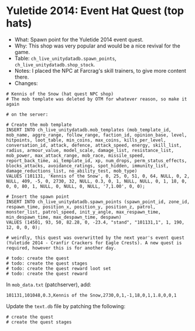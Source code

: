 # Yuletide 2014: Event Hat Quest (top hats)

* What: Spawn point for the Yuletide 2014 event quest.
* Why: This shop was very popular and would be a nice revival for the game.
* Table: `ch_live_unitydatadb.spawn_points`, `ch_live_unitydatadb.shop_stock`.
* Notes: I placed the NPC at Farcrag's skill trainers, to give more content there.
* Changes:
```
# Kennis of the Snow (hat quest NPC shop)
# The mob template was deleted by OTM for whatever reason, so make it again

# on the server:

# Create the mob template
INSERT INTO ch_live_unitydatadb.mob_templates (mob_template_id, mob_name, aggro_range, follow_range, faction_id, opinion_base, level, hitpoints, loot_table, min_coins, max_coins, kills_per_level, conversation_id, attack, defence, attack_speed, energy, skill_list, radius, armour_value, model_scale, damage_list, resistance_list, mob_power, max_attack_range, mob_race, missile_speed, report_back_time, ai_template_id, xp, num_drops, perm_status_effects, blocks_attacks, avoidance_ratings, spot_hidden, immunity_list, damage_reductions_list, no_ability_test, mob_type)
VALUES (101131, 'Kennis of the Snow', 0, 25, 0, 51, 0, 64, NULL, 0, 2, NULL, 409, -5, 0, 2730, 32, NULL, 0.3, 0, 1, NULL, NULL, 0, 1, 18, 0, 0, 0, 80, 1, NULL, 0, NULL, 0, NULL, '7,1.00', 0, 0);

# Insert the spawn point
INSERT INTO ch_live_unitydatadb.spawn_points (spawn_point_id, zone_id, respawn_time, position_x, position_y, position_z, patrol, monster_list, patrol_speed, init_y_angle, max_respawn_time, min_despawn_time, max_despawn_time, despawn)
VALUES (14501, 93, 50, 82.28, 0, -23.4, "stand", "101131,1", 1, 190, 12, 0, 0, 0);

# weirdly, this quest was overwritted by the next year's event quest (Yuletide 2014 - Cranfir Crackers for Eagle Crests). A new quest is required, however this is for another day.

# todo: create the quest
# todo: create the quest stages
# todo: create the quest reward loot set
# todo: create the quest reward

```

In `mob_data.txt` (patchserver), add:
```
101131,101048,0.3,Kennis of the Snow,2730,0,1,-1,18,0,1,1.8,0,0,1
```

Update the `text.db` file by patching the following:
```
# create the quest
# create the quest stages
```
